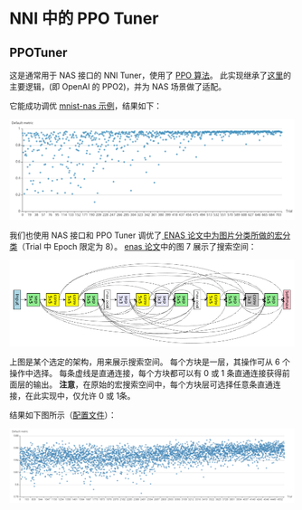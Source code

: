 # NNI 中的 PPO Tuner

## PPOTuner

这是通常用于 NAS 接口的 NNI Tuner，使用了 [PPO 算法](https://arxiv.org/abs/1707.06347)。 此实现继承了[这里](https://github.com/openai/baselines/tree/master/baselines/ppo2)的主要逻辑，(即 OpenAI 的 PPO2)，并为 NAS 场景做了适配。

它能成功调优 [mnist-nas 示例](https://github.com/microsoft/nni/tree/master/examples/trials/mnist-nas)，结果如下：

![](../../img/ppo_mnist.png)

我们也使用 NAS 接口和 PPO Tuner 调优了[ ENAS 论文中为图片分类所做的宏分类](https://github.com/microsoft/nni/tree/master/examples/trials/nas_cifar10)（Trial 中 Epoch 限定为 8）。 [enas 论文](https://arxiv.org/pdf/1802.03268.pdf)中的图 7 展示了搜索空间：

![](../../img/enas_search_space.png)

上图是某个选定的架构，用来展示搜索空间。 每个方块是一层，其操作可从 6 个操作中选择。 每条虚线是直通连接，每个方块都可以有 0 或 1 条直通连接获得前面层的输出。 **注意**，在原始的宏搜索空间中，每个方块层可选择任意条直通连接，在此实现中，仅允许 0 或 1条。

结果如下图所示（[配置文件](https://github.com/microsoft/nni/blob/master/examples/trials/nas_cifar10/config_ppo.yml)）：

![](../../img/ppo_cifar10.png)
